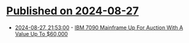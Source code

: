 # [Published on 2024-08-27](index.md)

* [2024-08-27, 21:53:00](https://soylentnews.org/article.pl?sid=24/08/27/1026209&from=rss) - [IBM 7090 Mainframe Up For Auction With A Value Up To $60,000](https://soylentnews.org/article.pl?sid=24/08/27/1026209&from=rss)
